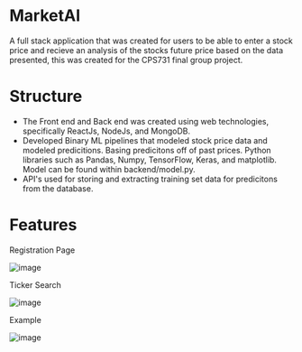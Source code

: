 # MarketAI
A full stack application that was created for users to be able to enter a stock price and recieve an analysis of the stocks future price based on the data presented, this was created for the CPS731 final group project. 
# Structure
- The Front end and Back end was created using web technologies, specifically ReactJs, NodeJs, and MongoDB. 
- Developed Binary ML pipelines that modeled stock price data and modeled predicitions. Basing predicitons
  off of past prices. Python libraries such as Pandas, Numpy, TensorFlow, Keras, and matplotlib. Model can be found within 
  backend/model.py.   
- API's used for storing and extracting training set data for predicitons from the database.
  
# Features

Registration Page 

![image](https://github.com/smuh27/MarketAI/assets/63614993/11e0efbb-3b03-4f83-9ebb-45e569cbc674)

Ticker Search 

![image](https://github.com/smuh27/MarketAI/assets/63614993/20c4ba1b-f136-405d-984b-11b91461b67e)

Example

![image](https://github.com/smuh27/MarketAI/assets/63614993/862c1a81-31b8-460e-b13e-6e4614266e70)
